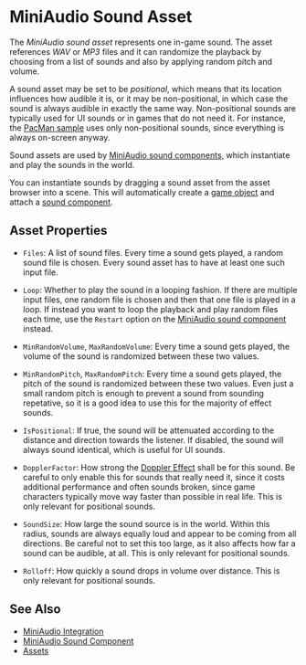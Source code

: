 # MiniAudio Sound Asset

The *MiniAudio sound asset* represents one in-game sound. The asset references *WAV* or *MP3* files and it can randomize the playback by choosing from a list of sounds and also by applying random pitch and volume.

A sound asset may be set to be *positional*, which means that its location influences how audible it is, or it may be non-positional, in which case the sound is always audible in exactly the same way. Non-positional sounds are typically used for UI sounds or in games that do not need it. For instance, the [PacMan sample](../../../samples/pacman.md) uses only non-positional sounds, since everything is always on-screen anyway.

Sound assets are used by [MiniAudio sound components](ma-sound-component.md), which instantiate and play the sounds in the world.

You can instantiate sounds by dragging a sound asset from the asset browser into a scene. This will automatically create a [game object](../../runtime/world/game-objects.md) and attach a [sound component](ma-sound-component.md).

## Asset Properties

* `Files`: A list of sound files. Every time a sound gets played, a random sound file is chosen. Every sound asset has to have at least one such input file.

* `Loop`: Whether to play the sound in a looping fashion. If there are multiple input files, one random file is chosen and then that one file is played in a loop. If instead you want to loop the playback and play random files each time, use the `Restart` option on the [MiniAudio sound component](ma-sound-component.md) instead.

* `MinRandomVolume`, `MaxRandomVolume`: Every time a sound gets played, the volume of the sound is randomized between these two values.

* `MinRandomPitch`, `MaxRandomPitch`: Every time a sound gets played, the pitch of the sound is randomized between these two values. Even just a small random pitch is enough to prevent a sound from sounding repetative, so it is a good idea to use this for the majority of effect sounds.

* `IsPositional`: If true, the sound will be attenuated according to the distance and direction towards the listener. If disabled, the sound will always sound identical, which is useful for UI sounds.

* `DopplerFactor`: How strong the [Doppler Effect](https://en.wikipedia.org/wiki/Doppler_effect) shall be for this sound. Be careful to only enable this for sounds that really need it, since it costs additional performance and often sounds broken, since game characters typically move way faster than possible in real life. This is only relevant for positional sounds.

* `SoundSize`: How large the sound source is in the world. Within this radius, sounds are always equally loud and appear to be coming from all directions. Be careful not to set this too large, as it also affects how far a sound can be audible, at all. This is only relevant for positional sounds.

* `Rolloff`: How quickly a sound drops in volume over distance. This is only relevant for positional sounds.

## See Also

* [MiniAudio Integration](ma-overview.md)
* [MiniAudio Sound Component](ma-sound-component.md)
* [Assets](../../assets/assets-overview.md)

